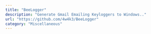 ```yaml
---
title: "BeeLogger"
description: "Generate Gmail Emailing Keyloggers to Windows.."
url: "https://github.com/4w4k3/BeeLogger"
category: "Miscellaneous"
---
```

